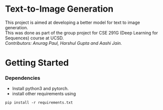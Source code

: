 # Text-to-Image Generation

This project is aimed at developing a better model for text to image generation. <br>
This was done as part of the group project for CSE 291G (Deep Learning for Sequences) course at UCSD. <br>
*Contributors: Anurag Paul, Harshul Gupta and Aashi Jain.*

# Getting Started
### Dependencies
- Install python3 and pytorch.
- install other requirements using

```
pip install -r requirements.txt
```
